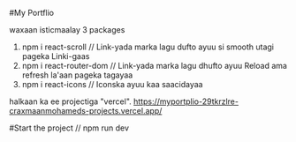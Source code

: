#My Portflio

waxaan isticmaalay 3 packages 
 01. npm i react-scroll // Link-yada marka lagu dufto ayuu si smooth utagi pageka Linki-gaas
 02. npm i react-router-dom // Link-yada marka lagu dhufto ayuu Reload ama refresh la'aan pageka tagayaa
 03. npm i react-icons // Iconska ayuu kaa saacidayaa 

halkaan ka ee projectiga "vercel". 
   https://myportplio-29tkrzlre-craxmaanmohameds-projects.vercel.app/

#Start the project // npm run dev
